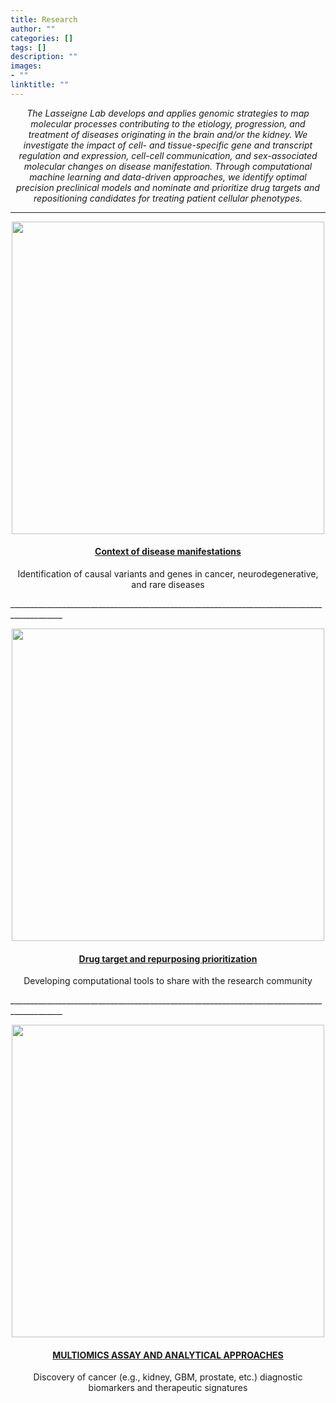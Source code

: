 ```yaml
---
title: Research
author: ""
categories: []
tags: []
description: ""
images:
- ""
linktitle: ""
---
```

_<p style="text-align:center;">The Lasseigne Lab develops and applies genomic strategies to map molecular processes contributing to the etiology, progression, and treatment of diseases originating in the brain and/or the kidney. We investigate the impact of cell- and tissue-specific gene and transcript regulation and expression, cell-cell communication, and sex-associated molecular changes on disease manifestation. Through computational machine learning and data-driven approaches, we identify optimal precision preclinical models and nominate and prioritize drug targets and repositioning candidates for treating patient cellular phenotypes.</p>_

---

  <div class="card">
    <a href="/projects/context" title="" class="card-image hover-overlay">
      <p style="text-align:center;"><img src="/img/research_figs/LasseigneLabOverview_2023.png" alt="" class="img-responsive" width="500"></p>
    </a>
    <div class="card-text">
     <h4><p style="text-align:center;"><a href="/projects/context">Context of disease manifestations</a></p></h4>
       <div class="card-desription">
      <p style="text-align:center;">Identification of causal variants and genes in cancer, neurodegenerative, and rare diseases</p>
    </div>
  </div>
___________________________________________________________________________________________

  <div class="card">
    <a href="/projects/drugs" title="" class="card-image hover-overlay">
      <p style="text-align:center;"><img src="/img/research_figs/drugrepurposingfig.png" alt="" class="img-responsive" width="500"></p>
    </a>
    <div class="card-text">
     <h4><p style="text-align:center;"><a href="/projects/drugs">Drug target and repurposing prioritization</a></p></h4>
       <div class="card-desription">
      <p style="text-align:center;">Developing computational tools to share with the research community</p>
    </div>
  </div>
___________________________________________________________________________________________

<div class="card">
    <a href="/projects/multiomics" title="" class="card-image hover-overlay">
      <p style="text-align:center;"><img src="/img/research_figs/multiomicsfig.png" alt="" class="img-responsive" width="500"></p>
    </a>
    <div class="card-text">
     <h4><p style="text-align:center;"><a href="/projects/multiomics">MULTIOMICS ASSAY AND ANALYTICAL APPROACHES</a></p></h4>
       <div class="card-desription">
      <p style="text-align:center;">Discovery of cancer (e.g., kidney, GBM, prostate, etc.) diagnostic biomarkers and therapeutic signatures</p>
    </div>
  </div>

